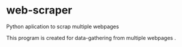 # web-scraper
Python aplication to scrap multiple webpages 

This program is created for data-gathering from multiple webpages .